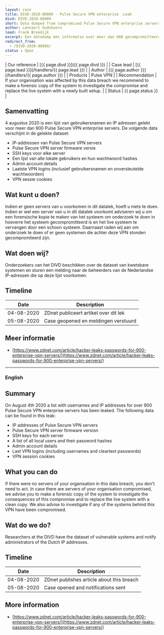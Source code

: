 ```yaml
---
layout: case
title: DIVD-2020-00009 - Pulse Secure VPN enterprise  Leak
divd: DIVD-2020-00009
short: Data dumped from compromised Pulse Secure VPN enterprise servers.
author: Lennaert Oudshoorn
lead: Frank Breedijk
excerpt: Een datadump met informatie over meer dan 900 gecompromitteerde Pulse Secure VPN enterprise servers is publiek gemaakt. / A data dump with information of over 900 compromised Pulse Secure VPN enterprise servers has been released.
redirect_from:
  - /DIVD-2020-00009/
status : Open
---
```


| Our reference | [{{ page.divd }}]({{ page.divd }}) |
| Case lead | [{{ page.lead }}](/handlers/{{ page.lead }}) |
| Author | [{{ page.author }}](/handlers/{{ page.author }}) |
| Products | Pulse VPN |
| Recommendation | If your organisation was affected by this data breach we recommend to make a forensic copy of the system to investigate the compromise and replace the live system with a newly built setup. |
| Status | {{ page.status }} |

## Samenvatting
4 augustus 2020 is een lijst van gebruikersnamen en IP adressen gelekt voor meer dan 900 Pulse Secure VPN enterprise servers. De volgende data verschijnt in de gelekte dataset:
* IP-addressen van Pulse Secure VPN servers
* Pulse Secure VPN server firmware versie
* SSH keys voor elke server
* Een lijst van alle lokale gebruikers en hun wachtwoord hashes
* Admin account details
* Laatste VPN logins (inclusief gebruikersnamen en onversleutelde wachtwoorden)
* VPN sessie cookies

## Wat kunt u doen?
Indien er geen servers van u voorkomen in dit datalek, hoeft u niets te doen. Indien er wel een server van u in dit datalek voorkomt adviseren wij u om een forensische kopie te maken van het systeem om onderzoek te doen in hoeverre het systeem gecompromitteerd is en het live systeem te vervangen door een schoon systeem. Daarnaast raden wij aan om onderzoek te doen of er geen systemen die achter deze VPN stonden gecompromiteerd zijn.

## Wat doen wij?
Onderzoekers van het DIVD beschikken over de dataset van kwetsbare systemen en sturen een melding naar de beheerders van de Nederlandse IP-adressen die op deze lijst voorkomen.

## Timeline

| Date  | Description |
|:-----:|-------------|
| 04-08-2020| ZDnet publiceert artikel over dit lek |
| 05-08-2020 | Case geopened en meldingen verstuurd|

## Meer informatie
* [https://www.zdnet.com/article/hacker-leaks-passwords-for-900-enterprise-vpn-servers/](https://www.zdnet.com/article/hacker-leaks-passwords-for-900-enterprise-vpn-servers/)


<hr>

### English

## Summary
On August 4th 2020 a list with usernames and IP addresses for over 900 Pulse Secure VPN enterprise servers has been leaked. The following data can be found in this leak:
* IP addresses of Pulse Secure VPN servers
* Pulse Secure VPN server firmware version
* SSH keys for each server
* A list of all local users and their password hashes
* Admin account details
* Last VPN logins (including usernames and cleartext passwords)
* VPN session cookies

## What you can do
If there were no servers of your organisation in this data breach, you don't need to act. In case there are servers of your organisation compromised, we advise you to make a forensic copy of the system to investigate the consequences of this compromise and to replace the live system with a clean copy. We also advise to investigate if any of the systems behind this VPN have been compromised.

## Wat do we do?
Researchers at the DIVD have the dataset of vulnerable systems and notify administrators of the Dutch IP addresses.

## Timeline

| Date  | Description |
|:-----:|-------------|
| 04-08-2020| ZDnet publishes article about this breach |
| 05-08-2020 | Case opened and notifications sent|

## More information
* [https://www.zdnet.com/article/hacker-leaks-passwords-for-900-enterprise-vpn-servers/](https://www.zdnet.com/article/hacker-leaks-passwords-for-900-enterprise-vpn-servers/)
